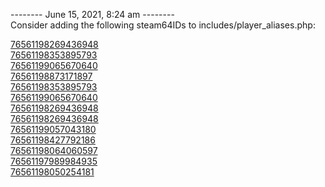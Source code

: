 
-------- June 15, 2021, 8:24 am --------  
Consider adding the following steam64IDs to includes/player_aliases.php:  

[76561198269436948](https://steamcommunity.com/profiles/76561198269436948)  
[76561198353895793](https://steamcommunity.com/profiles/76561198353895793)  
[76561199065670640](https://steamcommunity.com/profiles/76561199065670640)  
[76561198873171897](https://steamcommunity.com/profiles/76561198873171897)  
[76561198353895793](https://steamcommunity.com/profiles/76561198353895793)  
[76561199065670640](https://steamcommunity.com/profiles/76561199065670640)  
[76561198269436948](https://steamcommunity.com/profiles/76561198269436948)  
[76561198269436948](https://steamcommunity.com/profiles/76561198269436948)  
[76561199057043180](https://steamcommunity.com/profiles/76561199057043180)  
[76561198427792186](https://steamcommunity.com/profiles/76561198427792186)  
[76561198064060597](https://steamcommunity.com/profiles/76561198064060597)  
[76561197989984935](https://steamcommunity.com/profiles/76561197989984935)  
[76561198050254181](https://steamcommunity.com/profiles/76561198050254181)  